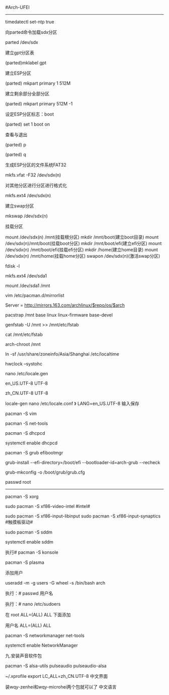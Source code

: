 #Arch-UFEI

---

timedatectl set-ntp true

向parted命令加载sdx分区

parted /dev/sdx

建立gpt分区表

(parted)mklabel gpt

建立ESP分区

(parted) mkpart primary 1 512M

建立剩余部分全部分区

(parted) mkpart primary 512M -1

设定ESP分区标志：boot

(parted) set 1 boot on

查看与退出

(parted) p

(parted) q

生成ESP分区的文件系统FAT32

mkfs.vfat -F32 /dev/sdx(n)

对其他分区进行分区进行格式化

mkfs.ext4 /dev/sdx(n)

建立swap分区

mkswap /dev/sdx(n)

挂载分区

mount /dev/sdx(n) /mnt(挂载根分区)
mkdir /mnt/boot(建立boot目录)
mount /dev/sdx(n)/mnt/boot(挂载boot分区)
mkdir /mnt/boot/efi(建立efi分区)
mount /dev/sdx(n) /mnt/boot/efi(挂载efi分区)
mkdir /home(建立home目录)
mount /dev/sdx(n) /mnt/home(挂载home分区)
swapon /dev/sdx(n)(激活swap分区)


fdisk -l

mkfs.ext4 /dev/sda1

mount /dev/sda1 /mnt

vim /etc/pacman.d/mirrorlist

Server = http://mirrors.163.com/archlinux/$repo/os/$arch

pacstrap /mnt base linux linux-firmware base-devel 

genfstab -U /mnt >> /mnt/etc/fstab

cat /mnt/etc/fstab

arch-chroot /mnt

ln -sf /usr/share/zoneinfo/Asia/Shanghai /etc/localtime

hwclock –systohc 

nano /etc/locale.gen

 en_US.UTF-8 UTF-8
 
 zh_CN.UTF-8 UTF-8

locale-gen
nano /etc/locale.conf    》 LANG=en_US.UTF-8 输入保存 

pacman -S vim

pacman -S net-tools

pacman -S dhcpcd

systemctl enable dhcpcd

pacman -S grub efibootmgr

grub-install --efi-directory=/boot/efi --bootloader-id=arch-grub --recheck

grub-mkconfig -o /boot/grub/grub.cfg

passwd root

---

pacman -S xorg

sudo pacman -S xf86-video-intel  #intel#

sudo pacman -S xf86-input-libinput
sudo pacman -S xf86-input-synaptics  #触摸板驱动#

sudo pacman -S sddm

systemctl enable sddm

执行# pacman -S konsole

pacman -S plasma

添加用户

useradd -m -g users -G wheel -s /bin/bash arch

执行：# passwd 用户名

执行：# nano /etc/sudoers

在 root ALL=(ALL) ALL 下面添加

用户名 ALL=(ALL) ALL

pacman -S networkmanager net-tools

systemctl enable NetworkManager

九.安装声音软件包

pacman -S alsa-utils pulseaudio pulseaudio-alsa

~/.xprofile export LC_ALL=zh_CN.UTF-8 中文界面

装wqy-zenhei和wqy-microhei两个包就可以了 中文语言
